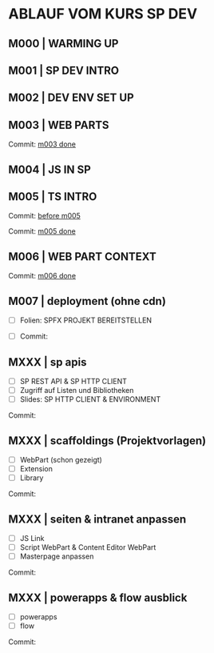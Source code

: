 # ABLAUF VOM KURS SP DEV

## M000 | WARMING UP

## M001 | SP DEV INTRO

## M002 | DEV ENV SET UP

## M003 | WEB PARTS

Commit: [m003 done](https://github.com/ppedvAG/2021-04-12-SP-DEV/commit/03f266238f3d30af84567440e12f6f564c114a90)

## M004 | JS IN SP

## M005 | TS INTRO

Commit: [before m005](https://github.com/ppedvAG/2021-04-12-SP-DEV/commit/c93418972fbcd17d165a11c618990f02a41f03eb)

Commit: [m005 done](https://github.com/ppedvAG/2021-04-12-SP-DEV/commit/8026a270a1a7f8fd27d036805b8fb354ab31e464)

## M006 | WEB PART CONTEXT

Commit: [m006 done](https://github.com/ppedvAG/2021-04-12-SP-DEV/commit/7a9054a4ccaa4ac54b47bc7197b7bb03d84e13bc)

## M007 | deployment (ohne cdn)

- [ ] Folien: SPFX PROJEKT BEREITSTELLEN
- [ ] Commit: []()

















## MXXX | sp apis

- [ ] SP REST API & SP HTTP CLIENT
- [ ] Zugriff auf Listen und Bibliotheken
- [ ] Slides: SP HTTP CLIENT & ENVIRONMENT

Commit: []()

## MXXX | scaffoldings (Projektvorlagen)

- [ ] WebPart (schon gezeigt)
- [ ] Extension
- [ ] Library

Commit: []()

## MXXX | seiten & intranet anpassen

- [ ] JS Link
- [ ] Script WebPart & Content Editor WebPart
- [ ] Masterpage anpassen

Commit: []()

## MXXX | powerapps & flow ausblick

- [ ] powerapps
- [ ] flow

Commit: []()
